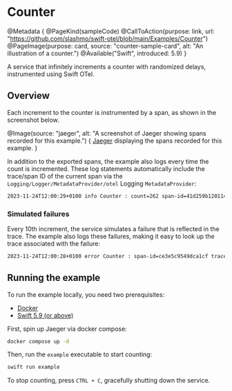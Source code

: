 # Counter

@Metadata {
    @PageKind(sampleCode)
    @CallToAction(purpose: link, url: "https://github.com/slashmo/swift-otel/blob/main/Examples/Counter")
    @PageImage(purpose: card, source: "counter-sample-card", alt: "An illustration of a counter.")
    @Available("Swift", introduced: 5.9)
}

A service that infinitely increments a counter with randomized delays, instrumented using Swift OTel.

## Overview

Each increment to the counter is instrumented by a span, as shown in the screenshot below.

@Image(source: "jaeger", alt: "A screenshot of Jaeger showing spans recorded for this example.") {
    [Jaeger](https://jaegertracing.io) displaying the spans recorded for this example. 
}

In addition to the exported spans, the example also logs every time the count is incremented. These log
statements automatically include the trace/span ID of the current span via the
``Logging/Logger/MetadataProvider/otel`` Logging `MetadataProvider`:

```sh
2023-11-24T12:00:29+0100 info Counter : count=262 span-id=41d259b120114123 trace-id=08536b458fb95482a59fa15ee185fcaf [Example] Counted up.
```

### Simulated failures

Every 10th increment, the service simulates a failure that is reflected in the trace.
The example also logs these failures, making it easy to look up the trace associated with the failure:

```sh
2023-11-24T12:00:28+0100 error Counter : span-id=ce3e5c9549dca1cf trace-id=c0270967c8f364fc7e0762f107e967a3 value=260 [Example] Failed to count up, skipping value.
```

## Running the example

To run the example locally, you need two prerequisites:

- [Docker](https://docker.com)
- [Swift 5.9 (or above)](https://swift.org/download)

First, spin up Jaeger via docker compose:

```sh
docker compose up -d
```

Then, run the `example` executable to start counting:

```sh
swift run example
```

To stop counting, press `CTRL + C`, gracefully shutting down the service.
